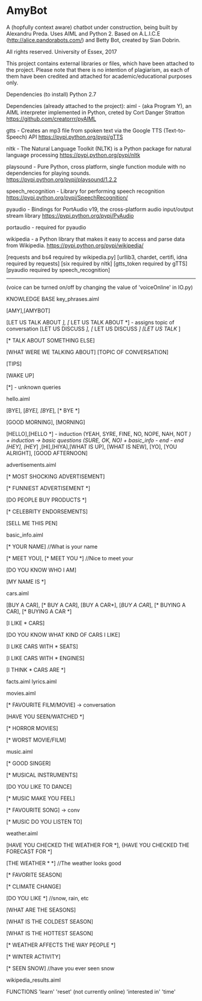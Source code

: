 # AmyBot
A (hopfully context aware) chatbot under construction, being built by Alexandru Preda.
Uses AIML and Python 2.
Based on A.L.I.C.E (http://alice.pandorabots.com/) and Betty Bot, created by Sian Dobrin.

All rights reserved.
University of Essex, 2017

This project contains external libraries or files, which have been attached to the project.
Please note that there is no intention of plagiarism, as each of them have been credited and attached for academic/educational purposes only.


Dependencies (to install)
Python 2.7

Dependencies (already attached to the project):
aiml - (aka Program Y), an AIML interpreter implemented in Python, creted by Cort Danger Stratton
https://github.com/creatorrr/pyAIML

gtts - Creates an mp3 file from spoken text via the Google TTS (Text-to-Speech) API
https://pypi.python.org/pypi/gTTS

nltk - The Natural Language Toolkit (NLTK) is a Python package for natural language processing
https://pypi.python.org/pypi/nltk

playsound - Pure Python, cross platform, single function module with no dependencies for playing sounds.
https://pypi.python.org/pypi/playsound/1.2.2

speech_recognition - Library for performing speech recognition
https://pypi.python.org/pypi/SpeechRecognition/

pyaudio - Bindings for PortAudio v19, the cross-platform audio input/output stream library
https://pypi.python.org/pypi/PyAudio

portaudio - required for pyaudio

wikipedia - a Python library that makes it easy to access and parse data from Wikipedia.
https://pypi.python.org/pypi/wikipedia/


[requests and bs4 required by wikipedia.py]
[urllib3, chardet, certifi, idna required by requests]
[six required by nltk]
[gtts_token required by gTTS]
[pyaudio required by speech_recognition]

----------------------------------------------------------------------------------------------------

(voice can be turned on/off by changing the value of 'voiceOnline' in IO.py)

KNOWLEDGE BASE
key_phrases.aiml

[AMY],[AMYBOT]

[LET US TALK ABOUT *], [* LET US TALK ABOUT *] - assigns topic of conversation
[LET US DISCUSS *], [* LET US DISCUSS *]
[LET US TALK* ]

[* TALK ABOUT SOMETHING ELSE]

[WHAT WERE WE TALKING ABOUT]
[TOPIC OF CONVERSATION]

[TIPS]

[WAKE UP]

[*] - unknown queries

hello.aiml

[BYE], [*BYE], [BYE*], [* BYE *]

[GOOD MORNING], [MORNING]

[HELLO],[HELLO *] - induction (YEAH, SYRE, FINE, NO, NOPE, NAH, NOT *)
	+ induction -> basic questions (SURE, OK, NO)
		+ basic_info
		- end
	- end
[HEY], [HEY*] ,[HI],[HIYA],[WHAT IS UP], [WHAT IS NEW], [YO], [YOU ALRIGHT], [GOOD AFTERNOON]

advertisements.aiml

[* MOST SHOCKING ADVERTISEMENT]

[* FUNNIEST ADVERTISEMENT *]

[DO PEOPLE BUY PRODUCTS *]

[* CELEBRITY ENDORSEMENTS]

[SELL ME THIS PEN]

basic_info.aiml

[* YOUR NAME] //What is your name

[* MEET YOU], [* MEET YOU *] //Nice to meet your

[DO YOU KNOW WHO I AM]

[MY NAME IS *]

cars.aiml

[BUY A CAR], [* BUY A CAR], [BUY A CAR*], [*BUY A CAR*], [* BUYING A CAR], [* BUYING A CAR *]

[I LIKE * CARS]

[DO YOU KNOW WHAT KIND OF CARS I LIKE]

[I LIKE CARS WITH * SEATS]

[I LIKE CARS WITH * ENGINES]

[I THINK * CARS ARE *]

facts.aiml
lyrics.aiml

movies.aiml

[* FAVOURITE FILM/MOVIE] -> conversation

[HAVE YOU SEEN/WATCHED *]

[* HORROR MOVIES]

[* WORST MOVIE/FILM]

music.aiml

[* GOOD SINGER]

[* MUSICAL INSTRUMENTS]

[DO YOU LIKE TO DANCE]

[* MUSIC MAKE YOU FEEL]

[* FAVOURITE SONG] -> conv

[* MUSIC DO YOU LISTEN TO]

weather.aiml

[HAVE YOU CHECKED THE WEATHER FOR *], {HAVE YOU CHECKED THE FORECAST FOR *]

[THE WEATHER * *] //The weather looks good

[* FAVORITE SEASON]

[* CLIMATE CHANGE]

[DO YOU LIKE *] //snow, rain, etc

[WHAT ARE THE SEASONS]

[WHAT IS THE COLDEST SEASON]

[WHAT IS THE HOTTEST SEASON]

[* WEATHER AFFECTS THE WAY PEOPLE *]

[* WINTER ACTIVITY]

[* SEEN SNOW] //have you ever seen snow


wikipedia_results.aiml


FUNCTIONS
'learn'
'reset' (not currently online)
'interested in'
'time'




